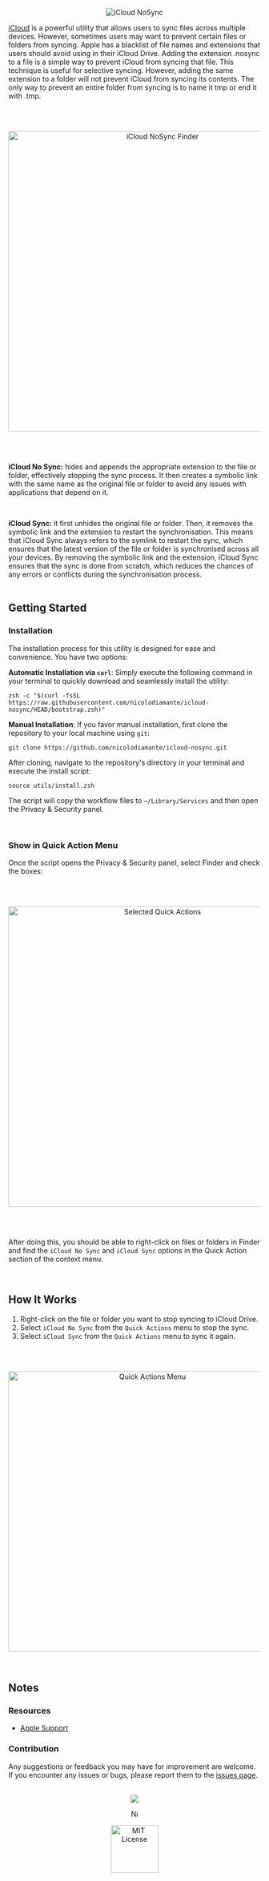<p align="center">
  <picture>
    <source media="(prefers-color-scheme: dark)" srcset="https://github.com/nicolodiamante/icloud-nosync/assets/48920263/8c37ca97-ebd7-41dd-9ce2-f362c8fedb5a" draggable="false" ondragstart="return false;" alt="iCloud NoSync" title="iCloud NoSync" />
    <img src="https://github.com/nicolodiamante/icloud-nosync/assets/48920263/7252ce73-8f3b-4d70-8168-066b610148ae" draggable="false" ondragstart="return false; "alt="iCloud NoSync" title="iCloud NoSync" />
  </picture>
</p>

[iCloud][apple-icloud] is a powerful utility that allows users to sync files across multiple devices. However, sometimes users may want to prevent certain files or folders from syncing. Apple has a blacklist of file names and extensions that users should avoid using in their iCloud Drive. Adding the extension .nosync to a file is a simple way to prevent iCloud from syncing that file. This technique is useful for selective syncing. However, adding the same extension to a folder will not prevent iCloud from syncing its contents. The only way to prevent an entire folder from syncing is to name it tmp or end it with .tmp.

<br><br>

<p align="center">
  <picture>
    <source media="(prefers-color-scheme: dark)" srcset="https://github.com/nicolodiamante/icloud-nosync/assets/48920263/a1e57d3d-ec4d-485c-bfaa-54e4dc74e722" draggable="false" ondragstart="return false;" alt="iCloud NoSync Finder" title="iCloud NoSync Finder" />
    <img src="https://github.com/nicolodiamante/icloud-nosync/assets/48920263/79be16a5-25f2-4ec4-a503-2ba359d9adf5" draggable="false" ondragstart="return false; "alt="iCloud NoSync Finder" title="iCloud NoSync Finder" width="600px" />
  </picture>
</p>

<br><br>

**iCloud No Sync:** hides and appends the appropriate extension to the file or folder, effectively stopping the sync process. It then creates a symbolic link with the same name as the original file or folder to avoid any issues with applications that depend on it.

<br>

**iCloud Sync:** it first unhides the original file or folder. Then, it removes the symbolic link and the extension to restart the synchronisation. This means that iCloud Sync always refers to the symlink to restart the sync, which ensures that the latest version of the file or folder is synchronised across all your devices. By removing the symbolic link and the extension, iCloud Sync ensures that the sync is done from scratch, which reduces the chances of any errors or conflicts during the synchronisation process.<br><br>

## Getting Started

### Installation

The installation process for this utility is designed for ease and convenience. You have two options:

**Automatic Installation via `curl`**: Simply execute the following command in your terminal to quickly download and seamlessly install the utility:

```shell
zsh -c "$(curl -fsSL https://raw.githubusercontent.com/nicolodiamante/icloud-nosync/HEAD/bootstrap.zsh)"
```

**Manual Installation**: If you favor manual installation, first clone the repository to your local machine using `git`:

```shell
git clone https://github.com/nicolodiamante/icloud-nosync.git
```

After cloning, navigate to the repository's directory in your terminal and execute the install script:

```shell
source utils/install.zsh
```

The script will copy the workflow files to `~/Library/Services` and then open the Privacy & Security panel.

<br>

### Show in Quick Action Menu

Once the script opens the Privacy & Security panel, select Finder and check the boxes:

<br><br>

<p align="center">
  <img src="https://github.com/nicolodiamante/icloud-nosync/assets/48920263/5a70657b-9fbf-40b2-b0f2-ade24e2c9b6c" draggable="false" ondragstart="return false;" alt="Selected Quick Actions" title="Selected Quick Actions" width="600px" />
</p>

<br><br>

After doing this, you should be able to right-click on files or folders in Finder and find the `iCloud No Sync` and `iCloud Sync` options in the Quick Action section of the context menu.

<br>

## How It Works

1. Right-click on the file or folder you want to stop syncing to iCloud Drive.
2. Select `iCloud No Sync` from the `Quick Actions` menu to stop the sync.
3. Select `iCloud Sync` from the `Quick Actions` menu to sync it again.

<br><br>

<p align="center">
  <picture>
    <source media="(prefers-color-scheme: dark)" srcset="https://github.com/nicolodiamante/icloud-nosync/assets/48920263/463b58e5-b7bc-4183-80d6-818b6464e23e" draggable="false" ondragstart="return false;" alt="Quick Actions Menu" title="Quick Actions Menu" />
    <img src="https://github.com/nicolodiamante/icloud-nosync/assets/48920263/ebe5533b-43c7-406a-a8b5-c9f0a2411711" draggable="false" ondragstart="return false; "alt="Quick Actions Menu" title="Quick Actions Menu" width="560px" />
  </picture>
</p>

<br>

## Notes

### Resources

- [Apple Support][apple-guide]

### Contribution

Any suggestions or feedback you may have for improvement are welcome. If you encounter any issues or bugs, please report them to the [issues page][issues].
<br><br>

<p align="center">
  <picture>
    <img src="https://github.com/nicolodiamante/icloud-nosync/assets/48920263/82fd2d06-9e57-47fc-8f07-8d8b5a728a97" draggable="false" ondragstart="return false;" /></>
  </picture>
</p>

<p align="center">
  <a href="https://nicolodiamante.com" target="_blank">
    <img src="https://github.com/nicolodiamante/icloud-nosync/assets/48920263/aa3768d1-9434-4a15-9d01-1b0c984ccb0f" draggable="false" ondragstart="return false;" alt="Nicol&#242; Diamante Portfolio" title="Nicol&#242; Diamante" width="17px" />
  </a>
</p>

<p align="center">
  <picture>
    <source media="(prefers-color-scheme: dark)" srcset="https://github.com/nicolodiamante/icloud-nosync/assets/48920263/b407493d-679c-4b7a-b024-e07701700a14" draggable="false" ondragstart="return false;" alt="MIT License" title="MIT License" />
    <img src="https://github.com/nicolodiamante/icloud-nosync/assets/48920263/1c9f157c-7f5d-444f-8c73-dff70c191260" draggable="false" ondragstart="return false; "alt="MIT License" title="MIT License" width="95px" />
  </picture>
</p>

<!-- Link labels: -->

[apple-icloud]: https://www.apple.com/icloud/
[apple-guide]: https://support.apple.com/guide/mac-help/get-file-folder-and-disk-information-on-mac-mchlp1774/11.0/mac/11.0
[issues]: https://github.com/nicolodiamante/icloud-nosync/issues
